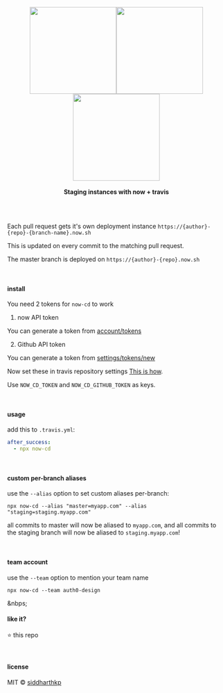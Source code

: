 <p align="center">
  <img src="https://octodex.github.com/images/codercat.jpg" height="200px"/><img src="https://assets.zeit.co/image/upload/front/logos/white-bg-logo-1200.png" height="200px"/><img src="https://media.giphy.com/media/GxZ8bBoZJAIIo/giphy.gif" height="200px"/>
  <br><br>
  <b>Staging instances with now + travis</b>
  <br><br>
</p>

&nbsp;

Each pull request gets it's own deployment instance `https://{author}-{repo}-{branch-name}.now.sh`

This is updated on every commit to the matching pull request.

The master branch is deployed on `https://{author}-{repo}.now.sh`

&nbsp;

#### install

You need 2 tokens for `now-cd` to work

1. now API token

You can generate a token from [account/tokens](https://zeit.co/account/tokens)

2. Github API token

You can generate a token from [settings/tokens/new](https://github.com/settings/tokens/new)

Now set these in travis repository settings [This is how](https://docs.travis-ci.com/user/environment-variables/#Defining-Variables-in-Repository-Settings).

Use `NOW_CD_TOKEN` and `NOW_CD_GITHUB_TOKEN` as keys.

&nbsp;

#### usage

add this to `.travis.yml`:

```yml
after_success:
  - npx now-cd
```

&nbsp;

#### custom per-branch aliases

use the `--alias` option to set custom aliases per-branch:

```
npx now-cd --alias "master=myapp.com" --alias "staging=staging.myapp.com"
```

all commits to master will now be aliased to `myapp.com`, and all commits to the staging branch will now be aliased to `staging.myapp.com`!

&nbsp;

#### team account

use the `--team` option to mention your team name

```
npx now-cd --team auth0-design
```

&nbps;

#### like it?

:star: this repo

&nbsp;

#### license

MIT © [siddharthkp](https://github.com/siddharthkp)
